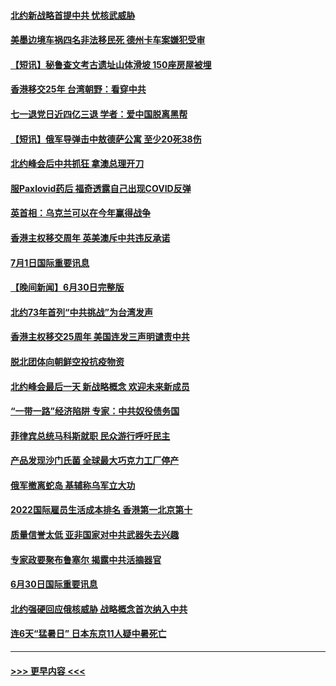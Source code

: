 #### [北约新战略首提中共 忧核武威胁](../pages/prog202/a103469681.md?t=07020701) 
#### [美墨边境车祸四名非法移民死 德州卡车案嫌犯受审](../pages/prog202/a103469677.md?t=07020701) 
#### [【短讯】秘鲁查文考古遗址山体滑坡 150座房屋被埋](../pages/prog202/a103469686.md?t=07020701) 
#### [香港移交25年 台湾朝野：看穿中共](../pages/prog202/a103469668.md?t=07020701) 
#### [七一退党日近四亿三退 学者：爱中国脱离黑帮](../pages/prog202/a103469666.md?t=07020701) 
#### [【短讯】俄军导弹击中敖德萨公寓 至少20死38伤](../pages/prog202/a103469674.md?t=07020701) 
#### [北约峰会后中共抓狂 拿澳总理开刀](../pages/prog202/a103469336.md?t=07020701) 
#### [服Paxlovid药后 福奇透露自己出现COVID反弹](../pages/prog202/a103469331.md?t=07020701) 
#### [英首相：乌克兰可以在今年赢得战争](../pages/prog202/a103469324.md?t=07020701) 
#### [香港主权移交周年 英美澳斥中共违反承诺](../pages/prog202/a103469299.md?t=07020701) 
#### [7月1日国际重要讯息](../pages/prog202/a103469297.md?t=07020701) 
#### [【晚间新闻】6月30日完整版](../pages/prog202/a103469054.md?t=07020701) 
#### [北约73年首列“中共挑战”为台湾发声](../pages/prog202/a103469095.md?t=07020701) 
#### [香港主权移交25周年 美国连发三声明谴责中共](../pages/prog202/a103469052.md?t=07020701) 
#### [脱北团体向朝鲜空投抗疫物资](../pages/prog202/a103468867.md?t=07020701) 
#### [北约峰会最后一天 新战略概念 欢迎未来新成员](../pages/prog202/a103468877.md?t=07020701) 
#### [“一带一路”经济陷阱 专家：中共奴役债务国](../pages/prog202/a103468865.md?t=07020701) 
#### [菲律宾总统马科斯就职 民众游行呼吁民主](../pages/prog202/a103468863.md?t=07020701) 
#### [产品发现沙门氏菌 全球最大巧克力工厂停产](../pages/prog202/a103468737.md?t=07020701) 
#### [俄军撤离蛇岛 基辅称乌军立大功](../pages/prog202/a103468727.md?t=07020701) 
#### [2022国际雇员生活成本排名 香港第一北京第十](../pages/prog202/a103468597.md?t=07020701) 
#### [质量信誉太低 亚非国家对中共武器失去兴趣](../pages/prog202/a103468601.md?t=07020701) 
#### [专家政要聚布鲁塞尔 揭露中共活摘器官](../pages/prog202/a103468570.md?t=07020701) 
#### [6月30日国际重要讯息](../pages/prog202/a103468563.md?t=07020701) 
#### [北约强硬回应俄核威胁 战略概念首次纳入中共](../pages/prog202/a103468586.md?t=07020701) 
#### [连6天“猛暑日” 日本东京11人疑中暑死亡](../pages/prog202/a103468467.md?t=07020701) 

----
#### [ >>> 更早内容 <<< ](../indexes/prog202-earlier.md)
